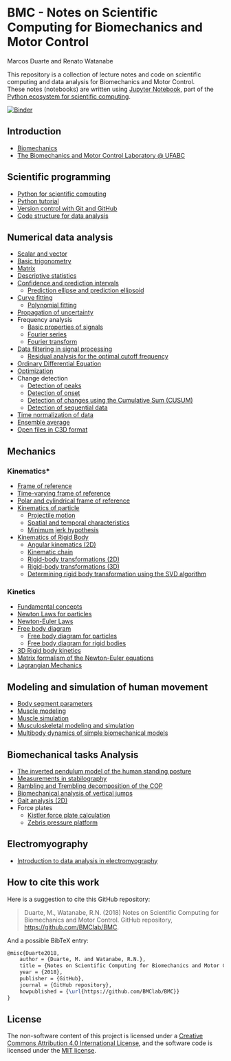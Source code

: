 # BMC - Notes on Scientific Computing for Biomechanics and Motor Control

Marcos Duarte and Renato Watanabe

This repository is a collection of lecture notes and code on scientific computing and data analysis for Biomechanics and Motor Control.  
These notes (notebooks) are written using [Jupyter Notebook](http://jupyter.org/), part of the [Python ecosystem for scientific computing]( http://scipy.org/).

[![Binder](https://mybinder.org/badge_logo.svg)](https://mybinder.org/v2/gh/BMClab/BMC/master)

## Introduction

* [Biomechanics](http://nbviewer.jupyter.org/github/BMClab/BMC/blob/master/notebooks/Biomechanics.ipynb)  
* [The Biomechanics and Motor Control Laboratory @ UFABC](http://nbviewer.jupyter.org/github/BMClab/BMC/blob/master/notebooks/BMClab.ipynb)  

## Scientific programming

* [Python for scientific computing](http://nbviewer.jupyter.org/github/BMClab/BMC/blob/master/notebooks/PythonForScientificComputing.ipynb)  
* [Python tutorial](http://nbviewer.jupyter.org/github/BMClab/BMC/blob/master/notebooks/PythonTutorial.ipynb)
* [Version control with Git and GitHub](http://nbviewer.jupyter.org/github/BMClab/BMC/blob/master/notebooks/VersionControlGitGitHub.ipynb)  
* [Code structure for data analysis](http://nbviewer.jupyter.org/github/BMClab/BMC/blob/master/notebooks/CodeStructure.ipynb)  

## Numerical data analysis

* [Scalar and vector](http://nbviewer.jupyter.org/github/BMClab/BMC/blob/master/notebooks/ScalarVector.ipynb)  
* [Basic trigonometry](http://nbviewer.jupyter.org/github/BMClab/BMC/blob/master/notebooks/TrigonometryBasics.ipynb)  
* [Matrix](http://nbviewer.jupyter.org/github/BMClab/BMC/blob/master/notebooks/Matrix.ipynb)  
* [Descriptive statistics](http://nbviewer.jupyter.org/github/BMClab/BMC/blob/master/notebooks/Statistics-Descriptive.ipynb)  
* [Confidence and prediction intervals](http://nbviewer.jupyter.org/github/BMClab/BMC/blob/master/notebooks/ConfidencePredictionIntervals.ipynb)  
  * [Prediction ellipse and prediction ellipsoid](http://nbviewer.jupyter.org/github/BMClab/BMC/blob/master/notebooks/PredictionEllipseEllipsoid.ipynb)  
* [Curve fitting](http://nbviewer.jupyter.org/github/BMClab/BMC/blob/master/notebooks/CurveFitting.ipynb)  
  * [Polynomial fitting](http://nbviewer.jupyter.org/github/BMClab/BMC/blob/master/notebooks/PolynomialFitting.ipynb)  
* [Propagation of uncertainty](http://nbviewer.jupyter.org/github/BMClab/BMC/blob/master/notebooks/Propagation%20of%20uncertainty.ipynb)  
* Frequency analysis  
  * [Basic properties of signals](http://nbviewer.jupyter.org/github/BMClab/BMC/blob/master/notebooks/SignalBasicProperties.ipynb)  
  * [Fourier series](http://nbviewer.jupyter.org/github/BMClab/BMC/blob/master/notebooks/FourierSeries.ipynb)
  * [Fourier transform](http://nbviewer.jupyter.org/github/BMClab/BMC/blob/master/notebooks/FourierTransform.ipynb)
* [Data filtering in signal processing](http://nbviewer.jupyter.org/github/BMClab/BMC/blob/master/notebooks/DataFiltering.ipynb)  
  * [Residual analysis for the optimal cutoff frequency](http://nbviewer.jupyter.org/github/BMClab/BMC/blob/master/notebooks/ResidualAnalysis.ipynb)  
* [Ordinary Differential Equation](http://nbviewer.jupyter.org/github/BMClab/BMC/blob/master/notebooks/OrdinaryDifferentialEquation.ipynb)  
* [Optimization](http://nbviewer.jupyter.org/github/BMClab/BMC/blob/master/notebooks/Optimization.ipynb)  
* Change detection  
  * [Detection of peaks](http://nbviewer.jupyter.org/github/BMClab/BMC/blob/master/notebooks/DetectPeaks.ipynb)  
  * [Detection of onset](http://nbviewer.jupyter.org/github/BMClab/BMC/blob/master/notebooks/DetectOnset.ipynb)  
  * [Detection of changes using the Cumulative Sum (CUSUM)](http://nbviewer.jupyter.org/github/BMClab/BMC/blob/master/notebooks/DetectCUSUM.ipynb)  
  * [Detection of sequential data](http://nbviewer.jupyter.org/github/BMClab/BMC/blob/master/notebooks/detect_seq.ipynb)  
* [Time normalization of data](http://nbviewer.jupyter.org/github/BMClab/BMC/blob/master/notebooks/TimeNormalization.ipynb)  
* [Ensemble average](http://nbviewer.jupyter.org/github/bmclab/BMC/blob/master/notebooks/EnsembleAverage.ipynb)  
* [Open files in C3D format](http://nbviewer.jupyter.org/github/BMClab/BMC/blob/master/notebooks/OpenC3Dfile.ipynb)  

## Mechanics

### Kinematics*

* [Frame of reference](http://nbviewer.jupyter.org/github/BMClab/BMC/blob/master/notebooks/ReferenceFrame.ipynb)  
* [Time-varying frame of reference](http://nbviewer.jupyter.org/github/BMClab/BMC/blob/master/notebooks/Time-varying%20frames.ipynb)
* [Polar and cylindrical frame of reference](https://nbviewer.jupyter.org/github/BMClab/bmc/blob/master/notebooks/PolarBasis.ipynb)
* [Kinematics of particle](http://nbviewer.jupyter.org/github/BMClab/BMC/blob/master/notebooks/KinematicsParticle.ipynb)  
  * [Projectile motion](http://nbviewer.jupyter.org/github/BMClab/BMC/blob/master/notebooks/ProjectileMotion.ipynb)  
  * [Spatial and temporal characteristics](http://nbviewer.jupyter.org/github/BMClab/BMC/blob/master/notebooks/SpatialTemporalCharacteristcs.ipynb)  
  * [Minimum jerk hypothesis](http://nbviewer.jupyter.org/github/BMClab/BMC/blob/master/notebooks/MinimumJerkHypothesis.ipynb)  
* [Kinematics of Rigid Body](https://nbviewer.jupyter.org/github/BMClab/bmc/blob/master/notebooks/KinematicsOfRigidBody.ipynb)  
  * [Angular kinematics (2D)](http://nbviewer.jupyter.org/github/BMClab/BMC/blob/master/notebooks/KinematicsAngular2D.ipynb)  
  * [Kinematic chain](http://nbviewer.jupyter.org/github/BMClab/BMC/blob/master/notebooks/KinematicChain.ipynb)  
  * [Rigid-body transformations (2D)](http://nbviewer.jupyter.org/github/BMClab/BMC/blob/master/notebooks/Transformation2D.ipynb)  
  * [Rigid-body transformations (3D)](http://nbviewer.jupyter.org/github/BMClab/BMC/blob/master/notebooks/Transformation3D.ipynb)  
  * [Determining rigid body transformation using the SVD algorithm](http://nbviewer.jupyter.org/github/BMClab/BMC/blob/master/notebooks/SVDalgorithm.ipynb)  

### Kinetics

* [Fundamental concepts](http://nbviewer.jupyter.org/github/BMClab/BMC/blob/master/notebooks/KineticsFundamentalConcepts.ipynb)
* [Newton Laws for particles](https://nbviewer.jupyter.org/github/BMClab/bmc/blob/master/notebooks/newtonLawForParticles.ipynb)
* [Newton-Euler Laws](https://nbviewer.jupyter.org/github/BMClab/bmc/blob/notebooks/newton_euler_equations.ipynb)
* [Free body diagram](http://nbviewer.jupyter.org/github/BMClab/BMC/blob/master/notebooks/FreeBodyDiagram.ipynb)
  * [Free body diagram for particles](https://nbviewer.jupyter.org/github/BMClab/bmc/blob/master/notebooks/FBDParticles.ipynb)
  * [Free body diagram for rigid bodies](https://nbviewer.jupyter.org/github/BMClab/bmc/blob/master/notebooks/FreeBodyDiagramForRigidBodies.ipynb)
* [3D Rigid body kinetics](https://nbviewer.jupyter.org/github/BMClab/bmc/blob/master/notebooks/Kinetics3dRigidBody.ipynb)
* [Matrix formalism of the Newton-Euler equations](https://nbviewer.jupyter.org/github/BMClab/bmc/blob/master/notebooks/MatrixFormalism.ipynb)  
* [Lagrangian Mechanics](http://nbviewer.jupyter.org/github/BMClab/BMC/blob/master/notebooks/lagrangian_mechanics.ipynb)  

## Modeling and simulation of human movement

* [Body segment parameters](http://nbviewer.jupyter.org/github/BMClab/BMC/blob/master/notebooks/BodySegmentParameters.ipynb)
* [Muscle modeling](http://nbviewer.jupyter.org/github/BMClab/BMC/blob/master/notebooks/MuscleModeling.ipynb)  
* [Muscle simulation](http://nbviewer.jupyter.org/github/BMClab/BMC/blob/master/notebooks/MuscleSimulation.ipynb)  
* [Musculoskeletal modeling and simulation](http://nbviewer.jupyter.org/github/BMClab/BMC/blob/master/notebooks/MusculoskeletaModelingSimulation.ipynb)  
* [Multibody dynamics of simple biomechanical models](http://nbviewer.jupyter.org/github/BMClab/BMC/blob/master/notebooks/MultibodyDynamics.ipynb)  

## Biomechanical tasks Analysis

* [The inverted pendulum model of the human standing posture](http://nbviewer.jupyter.org/github/BMClab/BMC/blob/master/notebooks/IP_Model.ipynb)
* [Measurements in stabilography](http://nbviewer.jupyter.org/github/BMClab/BMC/blob/master/notebooks/Stabilography.ipynb)  
* [Rambling and Trembling decomposition of the COP](http://nbviewer.jupyter.org/github/BMClab/BMC/blob/master/notebooks/IEP.ipynb)  
* [Biomechanical analysis of vertical jumps](http://nbviewer.jupyter.org/github/BMClab/BMC/blob/master/notebooks/VerticalJump.ipynb)  
* [Gait analysis (2D)](http://nbviewer.jupyter.org/github/BMClab/BMC/blob/master/notebooks/GaitAnalysis2D.ipynb)  
* Force plates  
  * [Kistler force plate calculation](http://nbviewer.jupyter.org/github/BMClab/BMC/blob/master/notebooks/KistlerForcePlateCalculation.ipynb)  
  * [Zebris pressure platform](http://nbviewer.jupyter.org/github/BMClab/BMC/blob/master/notebooks/ReadZebrisPressurePlatformASCIIfiles.ipynb)  

## Electromyography

* [Introduction to data analysis in electromyography](http://nbviewer.jupyter.org/github/BMClab/BMC/blob/master/notebooks/Electromyography.ipynb)  

## How to cite this work

Here is a suggestion to cite this GitHub repository:

> Duarte, M., Watanabe, R.N. (2018) Notes on Scientific Computing for Biomechanics and Motor Control. GitHub repository, <https://github.com/BMClab/BMC>.

And a possible BibTeX entry:

```tex
@misc{Duarte2018,  
    author = {Duarte, M. and Watanabe, R.N.},
    title = {Notes on Scientific Computing for Biomechanics and Motor Control},  
    year = {2018},  
    publisher = {GitHub},  
    journal = {GitHub repository},  
    howpublished = {\url{https://github.com/BMClab/BMC}}  
}
```

## License

The non-software content of this project is licensed under a [Creative Commons Attribution 4.0 International License](http://creativecommons.org/licenses/by/4.0/), and the software code is licensed under the [MIT license](https://opensource.org/licenses/mit-license.php).
